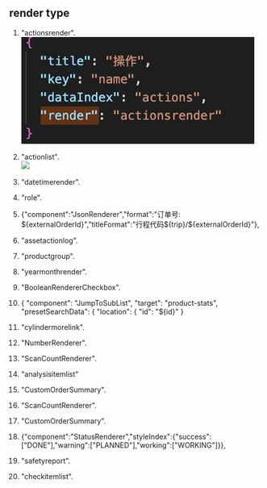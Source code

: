 
## render type #

1. "actionsrender".  
![](images/actionsrender.png)

2. "actionlist".  
![](im)

3. "datetimerender".  

4. "role".  

5. {"component":"JsonRenderer","format":"订单号: ${externalOrderId}","titleFormat":"行程代码${trip}/${externalOrderId}"},  

6. "assetactionlog".  

7. "productgroup".  

8. "yearmonthrender".  

9. "BooleanRendererCheckbox".  

10.  {
                "component": "JumpToSubList",
                "target": "product-stats",
                "presetSearchData": {
                  "location": {
                    "id": "${id}"
                  }
                  

11. "cylindermorelink".  

12. "NumberRenderer".  

13. "ScanCountRenderer".  

14. "analysisitemlist"

15. "CustomOrderSummary".  

16. "ScanCountRenderer".  

17. "CustomOrderSummary".  

18. {"component":"StatusRenderer","styleIndex":{"success":["DONE"],"warning":["PLANNED"],"working":["WORKING"]}},


19. "safetyreport".  

20. "checkitemlist".  

